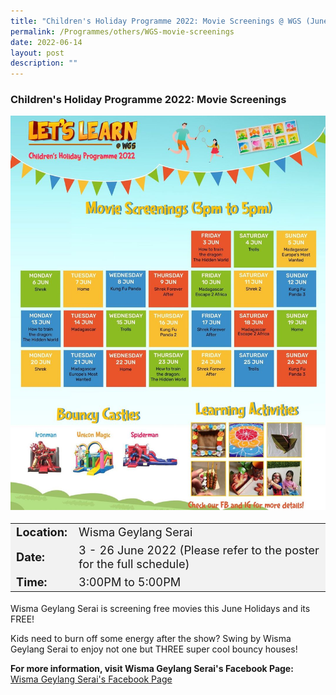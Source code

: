```yaml
---
title: "Children's Holiday Programme 2022: Movie Screenings @ WGS (June 2022)"
permalink: /Programmes/others/WGS-movie-screenings
date: 2022-06-14
layout: post
description: ""
---
```

### Children's Holiday Programme 2022: Movie Screenings  ###

<img src="/images/Programmes (June 2022)/WGS-movie-screening.jpg" style="width:650px; height:auto">

<table  style="font-size:130%; background-color:#f2f2f2">
	<tbody>
		<tr>
			 <td><b>Location:</b></td><td>Wisma Geylang Serai</td>
		</tr>
		<tr>
		 <td><b>Date:</b> </td><td>3 - 26 June 2022 (Please refer to the poster for the full schedule)</td>
		</tr>
		<tr>
			<td> <b>Time:</b> </td><td> 3:00PM to 5:00PM </td>
		</tr>
	</tbody>
</table>

Wisma Geylang Serai is screening free movies this June Holidays and its FREE!

Kids need to burn off some energy after the show? Swing by Wisma Geylang Serai to enjoy not one but THREE super cool bouncy houses! 

<b>For more information, visit Wisma Geylang Serai's Facebook Page: </b><br>[Wisma Geylang Serai's Facebook Page](www.facebook.com/WismaGeylangSerai  )<br><br><br>